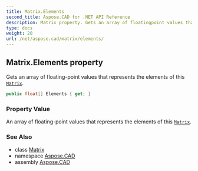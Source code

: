 ```yaml
---
title: Matrix.Elements
second_title: Aspose.CAD for .NET API Reference
description: Matrix property. Gets an array of floatingpoint values that represents the elements of this Matrix
type: docs
weight: 20
url: /net/aspose.cad/matrix/elements/
---
```

## Matrix.Elements property

Gets an array of floating-point values that represents the elements of this [`Matrix`](../).

```csharp
public float[] Elements { get; }
```

### Property Value

An array of floating-point values that represents the elements of this [`Matrix`](../).

### See Also

* class [Matrix](../)
* namespace [Aspose.CAD](../../../aspose.cad/)
* assembly [Aspose.CAD](../../../)


